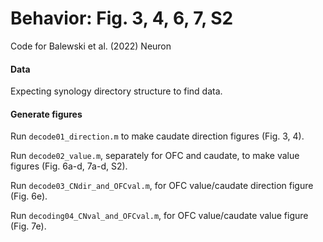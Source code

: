 # Behavior: Fig. 3, 4, 6, 7, S2
Code for Balewski et al. (2022) Neuron

#### Data
Expecting synology directory structure to find data.

#### Generate figures
Run `decode01_direction.m` to make caudate direction figures (Fig. 3, 4).

Run `decode02_value.m`, separately for OFC and caudate, to make value figures (Fig. 6a-d, 7a-d, S2).

Run `decode03_CNdir_and_OFCval.m`, for OFC value/caudate direction figure (Fig. 6e).

Run `decoding04_CNval_and_OFCval.m`, for OFC value/caudate value figure (Fig. 7e).
